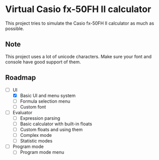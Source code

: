 # Virtual Casio fx-50FH II calculator
This project tries to simulate the Casio fx-50FH II calculator as much as possible.

## Note
This project uses a lot of unicode characters. Make sure your font and console have good support of them.

## Roadmap
- [ ] UI
	- [x] Basic UI and menu system
	- [ ] Formula selection menu
	- [ ] Custom font
- [ ] Evaluator
	- [ ] Expression parsing
	- [ ] Basic calculator with built-in floats
	- [ ] Custom floats and using them
	- [ ] Complex mode
	- [ ] Statistic modes
- [ ] Program mode
	- [ ] Program mode menu
